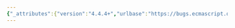 ```yaml
---
{"_attributes":{"version":"4.4.4+","urlbase":"https://bugs.ecmascript.org/","maintainer":"dherman@mozilla.com"},"bug":{"bug_id":3708,"creation_ts":"2015-01-31 08:03:00 -0800","short_desc":"21.2.3.2.1 RegExpAlloc: Unreachable steps","delta_ts":"2015-02-02 18:38:54 -0800","product":"Draft for 6th Edition","component":"technical issue","version":"Rev 31: January 15, 2015 Draft","rep_platform":"All","op_sys":"All","bug_status":"RESOLVED","resolution":"FIXED","priority":"Normal","bug_severity":"normal","everconfirmed":true,"reporter":{"uid":"andrebargull","name":"André Bargull"},"assigned_to":{"uid":"allen","name":"Allen Wirfs-Brock"},"long_desc":[{"commentid":11781,"comment_count":0,"who":{"uid":"andrebargull","name":"André Bargull"},"bug_when":"2015-01-31 08:03:37 -0800","thetext":"21.2.3.2.1 Runtime Semantics: RegExpAlloc Abstract Operation\n\nThe following steps are no longer reachable after the constructor reform.\n\n- step 3 (obj has no own \"lastIndex\" property and obj is extensible)\n\n\nMaybe change to assert?"},{"commentid":11873,"comment_count":1,"who":{"uid":"allen","name":"Allen Wirfs-Brock"},"bug_when":"2015-02-02 09:50:37 -0800","thetext":"fixed in rev32 editor's draft"},{"commentid":11966,"comment_count":2,"who":{"uid":"allen","name":"Allen Wirfs-Brock"},"bug_when":"2015-02-02 18:38:54 -0800","thetext":"fixed in rev32 draft"}]}}
---
```

